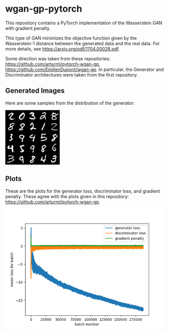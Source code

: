 # wgan-gp-pytorch

This repository contains a PyTorch implementation of the Wasserstein GAN with gradient penalty. 

This type of GAN minimizes the objective function given by the Wasserstein-1 distance between the generated data and the real data. For more details, see https://arxiv.org/pdf/1704.00028.pdf.

Some direction was taken from these repositories: https://github.com/arturml/pytorch-wgan-gp, https://github.com/EmilienDupont/wgan-gp. In particular, the Generator and Discriminator architectures were taken from the first repository.

## Generated Images 

Here are some samples from the distribution of the generator:

![alt text](./generated_images/epoch_180.png)

## Plots

These are the plots for the generator loss, discriminator loss, and gradient penalty. These agree with the plots given in this repository: https://github.com/arturml/pytorch-wgan-gp. 

![alt text](./plots/losses.png)

